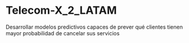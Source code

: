 # Telecom-X_2_LATAM
Desarrollar modelos predictivos capaces de prever qué clientes tienen mayor probabilidad de cancelar sus servicios
